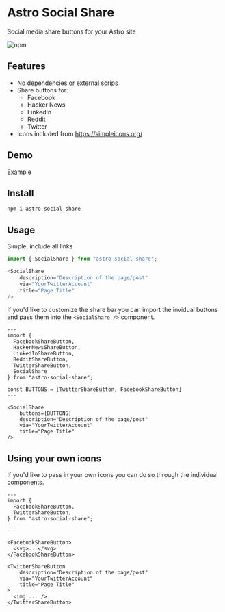 # Astro Social Share

Social media share buttons for your Astro site 

![npm](https://img.shields.io/npm/v/astro-social-share)

## Features
* No dependencies or external scrips
* Share buttons for:
  * Facebook
  * Hacker News
  * LinkedIn
  * Reddit
  * Twitter
* Icons included from https://simpleicons.org/

## Demo
[Example](https://mckerlie.com/posts/improving-the-sharing-experience-in-astro)

## Install

`npm i astro-social-share`

## Usage

Simple, include all links

```js
import { SocialShare } from "astro-social-share";

<SocialShare
    description="Description of the page/post"
    via="YourTwitterAccount"
    title="Page Title"
/>
```

If you'd like to customize the share bar you can import the invidual buttons and pass them into the `<SocialShare />` component.

```astro
---
import { 
  FacebookShareButton,
  HackerNewsShareButton,
  LinkedInShareButton,
  RedditShareButton,
  TwitterShareButton,
  SocialShare
} from "astro-social-share";

const BUTTONS = [TwitterShareButton, FacebookShareButton]
---

<SocialShare
    buttons={BUTTONS}
    description="Description of the page/post"
    via="YourTwitterAccount"
    title="Page Title"
/>
```

## Using your own icons

If you'd like to pass in your own icons you can do so through the individual components.

```astro
---
import { 
  FacebookShareButton,
  TwitterShareButton,
} from "astro-social-share";

---

<FacebookShareButton>
  <svg>...</svg>
</FacebookShareButton>

<TwitterShareButton
    description="Description of the page/post"
    via="YourTwitterAccount"
    title="Page Title"
>
  <img ... />
</TwitterShareButton>
```

